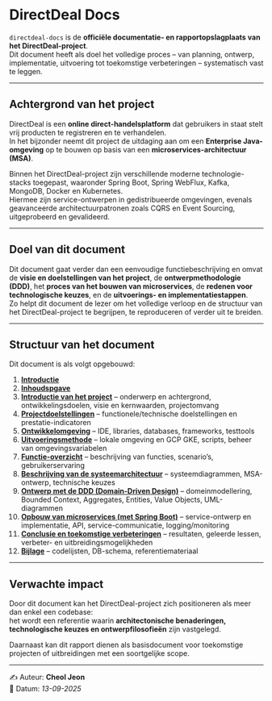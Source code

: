 # DirectDeal Docs

`directdeal-docs` is de **officiële documentatie- en rapportopslagplaats van het DirectDeal-project**.  
Dit document heeft als doel het volledige proces – van planning, ontwerp, implementatie, uitvoering tot toekomstige verbeteringen – systematisch vast te leggen.  

---

## Achtergrond van het project

DirectDeal is een **online direct-handelsplatform** dat gebruikers in staat stelt vrij producten te registreren en te verhandelen.  
In het bijzonder neemt dit project de uitdaging aan om een **Enterprise Java-omgeving** op te bouwen op basis van een **microservices-architectuur (MSA)**.  

Binnen het DirectDeal-project zijn verschillende moderne technologie-stacks toegepast, waaronder Spring Boot, Spring WebFlux, Kafka, MongoDB, Docker en Kubernetes.  
Hiermee zijn service-ontwerpen in gedistribueerde omgevingen, evenals geavanceerde architectuurpatronen zoals CQRS en Event Sourcing, uitgeprobeerd en gevalideerd. 

---

## Doel van dit document

Dit document gaat verder dan een eenvoudige functiebeschrijving en omvat de **visie en doelstellingen van het project**, de **ontwerpmethodologie (DDD)**, het **proces van het bouwen van microservices**, de **redenen voor technologische keuzes**, en de **uitvoerings- en implementatiestappen**.  
Zo helpt dit document de lezer om het volledige verloop en de structuur van het DirectDeal-project te begrijpen, te reproduceren of verder uit te breiden.  

---

## Structuur van het document

Dit document is als volgt opgebouwd:

1. **[Introductie](README.md)**
2. **[Inhoudspgave](<Nederlands/2. Inhoudsopgave.md>)**
3. **[Introductie van het project](<Nederlands/3. Introductie van het project.md>)** – onderwerp en achtergrond, ontwikkelingsdoelen, visie en kernwaarden, projectomvang  
4. **[Projectdoelstellingen](<Nederlands/4. Projectdoelstellingen.md>)** – functionele/technische doelstellingen en prestatie-indicatoren  
5. **[Ontwikkelomgeving](<Nederlands/5. Ontwikkelomgeving.md>)** – IDE, libraries, databases, frameworks, testtools  
6. **[Uitvoeringsmethode](<Nederlands/6. Uitvoeringsmethode.md>)** – lokale omgeving en GCP GKE, scripts, beheer van omgevingsvariabelen  
7. **[Functie-overzicht](<Nederlands/7. Functie-overzicht.md>)** – beschrijving van functies, scenario’s, gebruikerservaring  
8. **[Beschrijving van de systeemarchitectuur](<Nederlands/8. Beschrijving van de systeemarchitectuur.md>)** – systeemdiagrammen, MSA-ontwerp, technische keuzes  
9. **[Ontwerp met de DDD (Domain-Driven Design)](<Nederlands/9. Ontwerp met de DDD (Domain-Driven Design).md>)** – domeinmodellering, Bounded Context, Aggregates, Entities, Value Objects, UML-diagrammen  
10. **[Opbouw van microservices (met Spring Boot)](<Nederlands/10. Opbouw van microservices (met Spring Boot).md>)** – service-ontwerp en implementatie, API, service-communicatie, logging/monitoring  
11. **[Conclusie en toekomstige verbeteringen](<Nederlands/11. Conclusie en toekomstige verbeteringen.md>)** – resultaten, geleerde lessen, verbeter- en uitbreidingsmogelijkheden  
12. **[Bijlage](<Nederlands/12. Bijlage.md>)** – codelijsten, DB-schema, referentiemateriaal  

---

## Verwachte impact

Door dit document kan het DirectDeal-project zich positioneren als meer dan enkel een codebase:  
het wordt een referentie waarin **architectonische benaderingen, technologische keuzes en ontwerpfilosofieën** zijn vastgelegd.  

Daarnaast kan dit rapport dienen als basisdocument voor toekomstige projecten of uitbreidingen met een soortgelijke scope.  

---

✍️ Auteur: **Cheol Jeon**  
📅 Datum: *13-09-2025*
